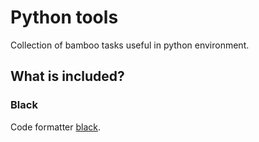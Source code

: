 # Python tools
Collection of bamboo tasks useful in python environment.

## What is included?
### Black
Code formatter [black](https://github.com/psf/black).
